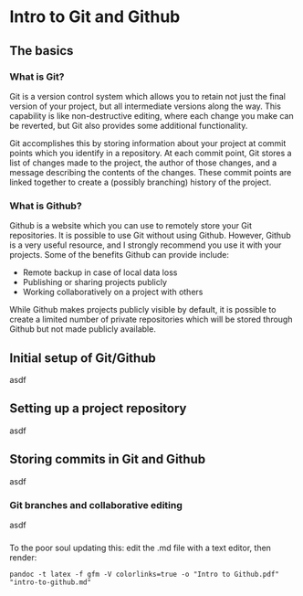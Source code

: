 # Intro to Git and Github

## The basics

### What is Git?

Git is a version control system which allows you to retain not just the final version
of your project, but all intermediate versions along the way. This capability is like
non-destructive editing, where each change you make can be reverted, but Git also
provides some additional functionality.

Git accomplishes this by storing information about your project at commit points which
you identify in a repository. At each commit point, Git stores a list of changes made
to the project, the author of those changes, and a message describing the contents of
the changes. These commit points are linked together to create a (possibly branching)
history of the project.

### What is Github?

Github is a website which you can use to remotely store your Git repositories. It is
possible to use Git without using Github. However, Github is a very useful resource,
and I strongly recommend you use it with your projects. Some of the benefits Github
can provide include:

- Remote backup in case of local data loss
- Publishing or sharing projects publicly
- Working collaboratively on a project with others

While Github makes projects publicly visible by default, it is possible to create a
limited number of private repositories which will be stored through Github but not
made publicly available.

## Initial setup of Git/Github

asdf

## Setting up a project repository

asdf

## Storing commits in Git and Github

asdf

### Git branches and collaborative editing

asdf

###

To the poor soul updating this: edit the .md file with a text editor, then render:

`pandoc -t latex -f gfm -V colorlinks=true -o "Intro to Github.pdf" "intro-to-github.md"`
